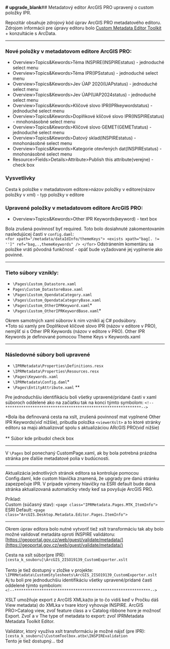 **# upgrade_blank**## Metadatový editor ArcGIS PRO upravený o custom položky IPR.


Repozitár obsahuje zdrojový kód úprav ArcGIS PRO metadatového editoru. Zdrojom informácii pre úpravy editoru bolo [Custom Metadata Editor Toolkit](https://github.com/Esri/arcgis-pro-metadata-toolkit) + konzultácie s ArcData.

-------------------------

### Nové položky v metadatovom editore ArcGIS PRO:
- Overview>Topics&Kewords>Téma INSPIRE(INSPIREstatus) - jednoduché select menu
- Overview>Topics&Kewords>Téma IPR(IPSstatus) - jednoduché select menu
- Overview>Topics&Kewords>Jev ÚAP 2020(UAPstatus) - jednoduché select menu
- Overview>Topics&Kewords>Jev ÚAP(UAP2024status) - jednoduché select menu
- Overview>Topics&Kewords>Klíčové slovo IPR(IPRkeywordstatus) - jednoduché select menu
- Overview>Topics&Kewords>Doplňkové klíčové slovo IPR(INSPIREstatus) - mnohonásobné select menu
- Overview>Topics&Kewords>Klíčové slovo GEMET(GEMETstatus) - jednoduché select menu
- Overview>Topics&Kewords>Datový sklad(INSPIREstatus) - mnohonásobné select menu
- Overview>Topics&Kewords>Kategorie otevřených dat(INSPIREstatus) - mnohonásobné select menu
- Resource>Fields>Details>Attribute>Publish this attribute(verejne) - check box

### Vysvetlivky
Cesta k položke v metadatovom editore>názov položky v editore(názov položky v xml) - typ položky v editore


### Upravené položky v metadatovom editore ArcGIS PRO:
- Overview>Topics&Kewords>Other IPR Keywords(keyword) - text box

Bola zrušená povinnosť byť required. Toto bolo dosiahnuté zakomentovaním nasledujúcej časti v `config.daml`:<br/>
`<for xpath="/metadata/dataIdInfo/themeKeys">
<exists xpath="bag[. != '']" ref="bag,.,themeKeywords" />
</for>`
Odstránením komentáru sa položke vráti pôvodná funkčnosť - opäť bude vyžadované jej vyplnenie ako povinné.

-------------------------

### Tieto súbory vznikly: 
- `\Pages\Custom_Datastore.xaml`
- `Pages\Custom_DatastoreBase.xaml`
- `\Pages\Custom_OpendataCategory.xaml`
- `\Pages\Custom_OpendataCategoryBase.xaml`
- `\Pages\Custom_OtherIPRKeyword.xaml`*
- `\Pages\Custom_OtherIPRKeywordBase.xaml`*

Okrem samotných xaml súborov k nim vznikli aj C# podsúbory.<br/>
*Toto sú xamly pre Doplňkové klíčové slovo IPR (názov v editore v PRO), nemýliť si s Other IPR Keywords (názov v editore v PRO). Other IPR Keywords je definované pomocou Theme Keys v Keywords.xaml

-------------------------

### Následovné súbory boli upravené
- `\IPRMetadata\Properties\Definitions.resx`
- `\IPRMetadata\Properties\Resources.resx`
- `\Pages\Keywords.xaml`
- `\IPRMetadata\Config.daml`*
- `\Pages\EntityAttribute.xaml` **

Pre jednoduchšiu identifikáciu boli všetky upravené/pridané časti v xaml súboroch oddelené ako na začiatku tak na konci týmto symbolom:
`<!--************************************************************-->`

*Bola iba definovaná cesta na xslt, zrušená povinnosť mat vyplnené Other IPR Keywords(viď nižšie), pribudla položka `<viewerXslt>` a to ktoré stránky editoru sa majú aktualizovať spolu s aktualizáciou ARcGIS PRO(viď nižšie)<br/>
<br/>
** Súbor kde pribudol check box

-------------------------

V  `\Pages` bol ponechaný CustomPage.xaml, ak by bola potrebná prázdna stránka pre ďalšie metadatové polia v budúcnosti.

-------------------------

Aktualizácia jednotlivých stránok editora sa kontroluje pomocou Config.daml, kde custom hlavička znamená, že upgrady pre danú stránku zapezpečuje IPR. V prípade výmeny hlavičky na ESRI default bude daná stránka aktualizovaná automaticky vtedy keď sa povyšuje ArcGIS PRO. 

Príklad:<br/>
Custom (súčasný stav): `<page class="IPRMetadata.Pages.MTK_ItemInfo">`<br/>
ESRI Default: `<page class="ArcGIS.Desktop.Metadata.Editor.Pages.ItemInfo">`

-------------------------
Okrem úprav editora bolo nutné vytvoriť tiež xslt transformáciu tak aby bolo možné validovať metadáta oproti INSPIRE validátoru:
[https://geoportal.gov.cz/web/guest/validate/metadata/](https://geoportal.gov.cz/web/guest/validate/metadata/)

Cesta na xslt súbor(pre IPR):
`[cesta_k_souboru]\ArcGIS_2ISO19139_CustomExporter.xslt`<br/>
<br/>
Tento je tiež dostupný v zložke v projekte:
`\IPRMetadata\CustomStylesheets\ArcGIS_2ISO19139_CustomExporter.xslt`<br/>
Aj tu boli pre jednoduchšiu identifikáciu všetky upravené/pridané časti oddelené týmto symbolom:<br/>
`<!--************************************************************-->`

XSLT umožňuje export z ArcGIS XMLka(to je to čo vidíš keď v Pročku dáš View metadata) do XMLka v tvare ktorý vyhovuje INSPIRE. ArcGIS PRO>Catalog view, zvoľ feature class a v Catalog ribbone hore je možnosť Export. Zvoľ a v The type of metadata to export: zvoľ IPRMetadata Metadata Toolkit Editor.

Validátor, ktorý využíva xslt transformáciu je možné nájsť (pre IPR): <br/>
`[cesta_k_souboru]\CustomToolbox.atbx\INSPIREvalidation`
<br/>
Tento je tiež dostupný... tbd

